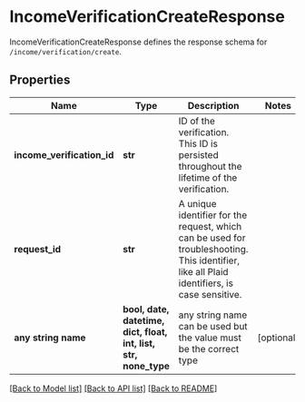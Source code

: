 # IncomeVerificationCreateResponse

IncomeVerificationCreateResponse defines the response schema for `/income/verification/create`.

## Properties
Name | Type | Description | Notes
------------ | ------------- | ------------- | -------------
**income_verification_id** | **str** | ID of the verification. This ID is persisted throughout the lifetime of the verification. | 
**request_id** | **str** | A unique identifier for the request, which can be used for troubleshooting. This identifier, like all Plaid identifiers, is case sensitive. | 
**any string name** | **bool, date, datetime, dict, float, int, list, str, none_type** | any string name can be used but the value must be the correct type | [optional]

[[Back to Model list]](../README.md#documentation-for-models) [[Back to API list]](../README.md#documentation-for-api-endpoints) [[Back to README]](../README.md)


